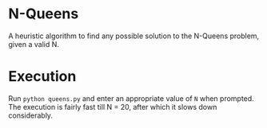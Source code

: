# N-Queens
A heuristic algorithm to find any possible solution to the N-Queens problem, given a valid N.

# Execution
Run `python queens.py` and enter an appropriate value of `N` when prompted. The execution is fairly fast till N = 20, after which it slows down considerably.

